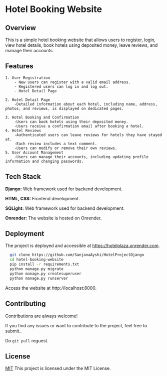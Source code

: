 
# Hotel Booking Website
## Overview

This is a simple hotel booking website that allows users to register, login, view hotel details, book hotels using deposited money, leave reviews, and manage their accounts.





## Features

    1. User Registration
        - New users can register with a valid email address.
        - Registered users can log in and log out.
        - Hotel Detail Page

    2. Hotel Detail Page
        -Detailed information about each hotel, including name, address, photos, and reviews, is displayed on dedicated pages.

    3. Hotel Booking and Confirmation
        -Users can book hotels using their deposited money.
        -Users receive a confirmation email after booking a hotel.
    4. Hotel Reviews
        -Authenticated users can leave reviews for hotels they have stayed at.
        -Each review includes a text comment.
        -Users can modify or remove their own reviews.
    5. User Account Management
        -Users can manage their accounts, including updating profile information and changing passwords.
## Tech Stack

**Django:** Web framework used for backend development.

**HTML, CSS:** Frontend development.

**SQLight:** Web framework used for backend development.

**Onrender:** The website is hosted on Onrender.


## Deployment

The project is deployed and accessible at https://hotelplaza.onrender.com.

```bash
  git clone https://github.com/SanjanaAyshi/HotelProjectDjango
  cd hotel-booking-website
  pip install -r requirements.txt
  python manage.py migrate
  python manage.py createsuperuser
  python manage.py runserver
```
Access the website at http://localhost:8000.


## Contributing

Contributions are always welcome!

If you find any issues or want to contribute to the project, feel free to submit..

Do `git pull` reguest.


## License

[MIT](https://choosealicense.com/licenses/mit/)
This project is licensed under the MIT License.

